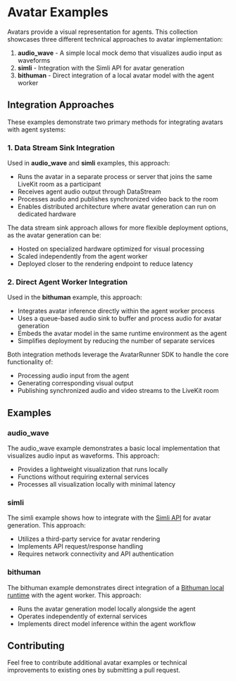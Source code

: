 # Avatar Examples

Avatars provide a visual representation for agents. This collection showcases three different technical approaches to avatar implementation:

1. **audio_wave** - A simple local mock demo that visualizes audio input as waveforms
2. **simli** - Integration with the Simli API for avatar generation
3. **bithuman** - Direct integration of a local avatar model with the agent worker

## Integration Approaches

These examples demonstrate two primary methods for integrating avatars with agent systems:

### 1. Data Stream Sink Integration

Used in **audio_wave** and **simli** examples, this approach:
- Runs the avatar in a separate process or server that joins the same LiveKit room as a participant
- Receives agent audio output through DataStream
- Processes audio and publishes synchronized video back to the room
- Enables distributed architecture where avatar generation can run on dedicated hardware

The data stream sink approach allows for more flexible deployment options, as the avatar generation can be:
- Hosted on specialized hardware optimized for visual processing
- Scaled independently from the agent worker
- Deployed closer to the rendering endpoint to reduce latency

### 2. Direct Agent Worker Integration

Used in the **bithuman** example, this approach:
- Integrates avatar inference directly within the agent worker process
- Uses a queue-based audio sink to buffer and process audio for avatar generation
- Embeds the avatar model in the same runtime environment as the agent
- Simplifies deployment by reducing the number of separate services

Both integration methods leverage the AvatarRunner SDK to handle the core functionality of:
- Processing audio input from the agent
- Generating corresponding visual output
- Publishing synchronized audio and video streams to the LiveKit room


## Examples

### audio_wave

The audio_wave example demonstrates a basic local implementation that visualizes audio input as waveforms. This approach:
- Provides a lightweight visualization that runs locally
- Functions without requiring external services
- Processes all visualization locally with minimal latency

### simli

The simli example shows how to integrate with the [Simli API](https://docs.simli.com/introduction) for avatar generation. This approach:
- Utilizes a third-party service for avatar rendering
- Implements API request/response handling
- Requires network connectivity and API authentication

### bithuman

The bithuman example demonstrates direct integration of a [Bithuman local runtime](https://docs.bithuman.io/api-reference/runtime/introduction) with the agent worker. This approach:
- Runs the avatar generation model locally alongside the agent
- Operates independently of external services
- Implements direct model inference within the agent workflow


## Contributing

Feel free to contribute additional avatar examples or technical improvements to existing ones by submitting a pull request.
